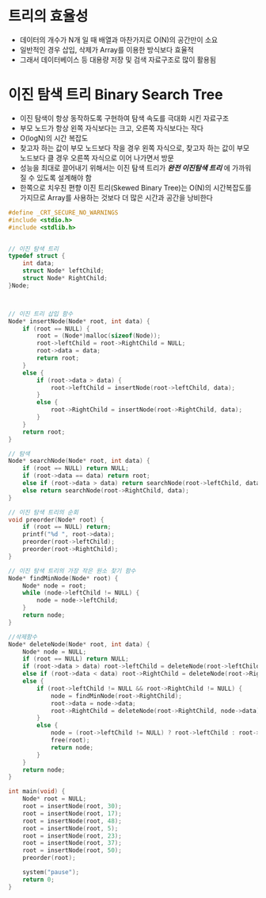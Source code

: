 # 트리의 효율성
- 데이터의 개수가 N개 일 때 배열과 마찬가지로 O(N)의 공간만이 소요
- 일반적인 경우 삽입, 삭제가 Array를 이용한 방식보다 효율적
- 그래서 데이터베이스 등 대용량 저장 및 검색 자료구조로 많이 활용됨

# 이진 탐색 트리 Binary Search Tree
- 이진 탐색이 항상 동작하도록 구현하여 탐색 속도를 극대화 시킨 자료구조
- 부모 노드가 항상 왼쪽 자식보다는 크고, 오른쪽 자식보다는 작다
- O(logN)의 시간 복잡도
- 찾고자 하는 값이 부모 노드보다 작을 경우 왼쪽 자식으로, 찾고자 하는 값이 부모 노드보다 클 경우 오른쪽 자식으로 이어 나가면서 방문
- 성능을 최대로 끌어내기 위해서는 이진 탐색 트리가 **_완전 이진탐색 트리_** 에 가까워 질 수 있도록 설계해야 함
- 한쪽으로 치우친 편향 이진 트리(Skewed Binary Tree)는 O(N)의 시간복잡도를 가지므로 Array를 사용하는 것보다 더 많은 시간과 공간을 낭비한다
```c
#define _CRT_SECURE_NO_WARNINGS
#include <stdio.h>
#include <stdlib.h>


// 이진 탐색 트리
typedef struct {
	int data;
	struct Node* leftChild;
	struct Node* RightChild;
}Node;



// 이진 트리 삽입 함수
Node* insertNode(Node* root, int data) {
	if (root == NULL) {
		root = (Node*)malloc(sizeof(Node));
		root->leftChild = root->RightChild = NULL;
		root->data = data;
		return root;
	}
	else {
		if (root->data > data) {
			root->leftChild = insertNode(root->leftChild, data);
		}
		else {
			root->RightChild = insertNode(root->RightChild, data);
		}
	}
	return root;
}

// 탐색
Node* searchNode(Node* root, int data) {
	if (root == NULL) return NULL;
	if (root->data == data) return root;
	else if (root->data > data) return searchNode(root->leftChild, data);
	else return searchNode(root->RightChild, data);
}

// 이진 탐색 트리의 순회
void preorder(Node* root) {
	if (root == NULL) return;
	printf("%d ", root->data);
	preorder(root->leftChild);
	preorder(root->RightChild);
}

// 이진 탐색 트리의 가장 작은 원소 찾기 함수
Node* findMinNode(Node* root) {
	Node* node = root;
	while (node->leftChild != NULL) {
		node = node->leftChild;
	}
	return node;
}

//삭제함수
Node* deleteNode(Node* root, int data) {
	Node* node = NULL;
	if (root == NULL) return NULL;
	if (root->data > data) root->leftChild = deleteNode(root->leftChild, data);
	else if (root->data < data) root->RightChild = deleteNode(root->RightChild, data);
	else {
		if (root->leftChild != NULL && root->RightChild != NULL) {
			node = findMinNode(root->RightChild);
			root->data = node->data;
			root->RightChild = deleteNode(root->RightChild, node->data);
		}
		else {
			node = (root->leftChild != NULL) ? root->leftChild : root->RightChild;
			free(root);
			return node;
		}
	}
	return node;
}

int main(void) {
	Node* root = NULL;
	root = insertNode(root, 30);
	root = insertNode(root, 17);
	root = insertNode(root, 48);
	root = insertNode(root, 5);
	root = insertNode(root, 23);
	root = insertNode(root, 37);
	root = insertNode(root, 50);
	preorder(root);

	system("pause");
	return 0;
}
```

